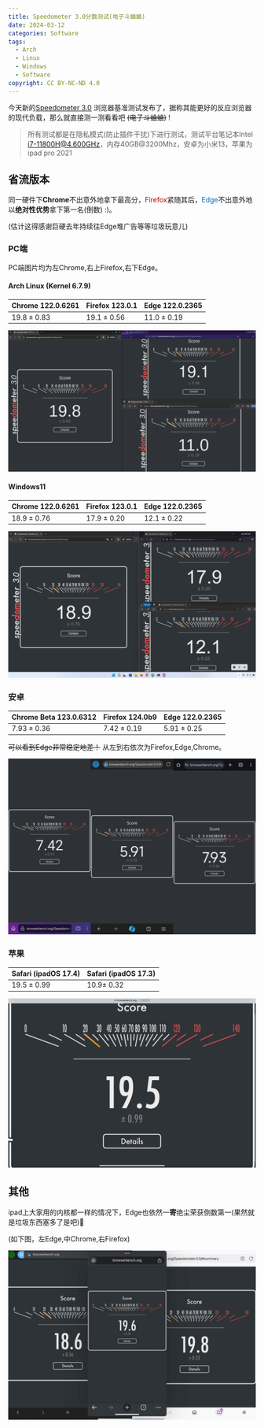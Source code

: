 ```yaml
---
title: Speedometer 3.0分数测试(电子斗蛐蛐)
date: 2024-03-12
categories: Software
tags:
  - Arch
  - Linux
  - Windows
  - Software
copyright: CC BY-NC-ND 4.0
---
```


今天新的[Speedometer 3.0](https://browserbench.org/Speedometer3.0/) 浏览器基准测试发布了，据称其能更好的反应浏览器的现代负载，那么就直接测一测看看吧 ~~(电子斗蛐蛐)~~ !


 > 所有测试都是在隐私模式(防止插件干扰)下进行测试，测试平台笔记本Intel i7-11800H@4.600GHz，内存40GB@3200Mhz，安卓为小米13，苹果为ipad pro 2021

<!-- more -->

## 省流版本

同一硬件下**Chrome**不出意外地拿下最高分，<font color="#c00000">Firefox</font>紧随其后，<font color="#0070c0">Edge</font>不出意外地以**绝对性优势**拿下第一名(倒数) :)。

(估计这得感谢巨硬去年持续往Edge堆广告等等垃圾玩意儿)

### PC端

PC端图片均为左Chrome,右上Firefox,右下Edge。
#### Arch Linux (Kernel 6.7.9)

| Chrome 122.0.6261 | Firefox 123.0.1 | Edge 122.0.2365 |
| ----------------- | --------------- | --------------- |
| 19.8 ± 0.83       | 19.1 ± 0.56     | 11.0 ± 0.19     |

![arch](../images/3/Arch.png)
#### Windows11

| Chrome 122.0.6261 | Firefox 123.0.1 | Edge 122.0.2365 |
| ----------------- | --------------- | --------------- |
| 18.9 ± 0.76       | 17.9 ± 0.20     | 12.1 ± 0.22     |

![win](../images/3/Win.png)
### 安卓

| Chrome Beta 123.0.6312 | Firefox 124.0b9 | Edge 122.0.2365 |
| ---------------------- | --------------- | --------------- |
| 7.93 ± 0.36            | 7.42 ± 0.19     | 5.91 ± 0.25     |

~~可以看到Edge非常稳定地差！~~
从左到右依次为Firefox,Edge,Chrome。

![android](../images/3/Android.png)
### 苹果

| Safari (ipadOS 17.4) | Safari (ipadOS 17.3) |
| -------------------- | -------------------- |
| 19.5 ± 0.99          | 10.9± 0.32           |

![apple](../images/3/IPADOS.png)

## 其他
ipad上大家用的内核都一样的情况下，Edge也依然一**寄**绝尘荣获倒数第一(果然就是垃圾东西塞多了是吧)🥰

(如下图，左Edge,中Chrome,右Firefox)

![ios_edge](../images/3/ipados_edge.png)